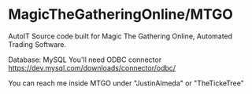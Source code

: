 # MagicTheGatheringOnline/MTGO
AutoIT Source code built for Magic The Gathering Online, Automated Trading Software.


Database: MySQL
You'll need ODBC connector
https://dev.mysql.com/downloads/connector/odbc/


You can reach me inside MTGO under "JustinAlmeda" or "TheTickeTree"
